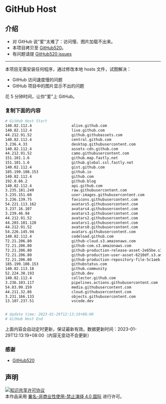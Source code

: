 # GitHub Host
## 介绍
- 对 GitHub 说"爱"太难了：访问慢、图片加载不出来。
- 本项目拷贝至 [GitHub520](https://github.com/521xueweihan/GitHub520)。
- 有问题请提 [GitHub520 issues](https://github.com/521xueweihan/GitHub520/issues/new)

---

本项目无需安装任何程序，通过修改本地 hosts 文件，试图解决：
- GitHub 访问速度慢的问题
- GitHub 项目中的图片显示不出的问题

花 5 分钟时间，让你"爱"上 GitHub。

### 复制下面的内容
```bash
# GitHub Host Start
140.82.112.4                  alive.github.com
140.82.112.4                  live.github.com
44.212.91.52                  github.githubassets.com
140.82.112.4                  central.github.com
3.236.4.33                    desktop.githubusercontent.com
140.82.112.4                  assets-cdn.github.com
44.212.91.52                  camo.githubusercontent.com
151.101.1.6                   github.map.fastly.net
151.101.1.6                   github.global.ssl.fastly.net
140.82.112.4                  gist.github.com
185.199.108.153               github.io
140.82.112.4                  github.com
192.0.66.2                    github.blog
140.82.112.4                  api.github.com
3.235.181.249                 raw.githubusercontent.com
3.235.151.60                  user-images.githubusercontent.com
3.236.139.75                  favicons.githubusercontent.com
54.221.113.162                avatars5.githubusercontent.com
3.237.16.107                  avatars4.githubusercontent.com
3.239.46.94                   avatars3.githubusercontent.com
44.212.91.52                  avatars2.githubusercontent.com
44.203.101.120                avatars1.githubusercontent.com
44.212.91.52                  avatars0.githubusercontent.com
54.226.145.94                 avatars.githubusercontent.com
140.82.112.4                  codeload.github.com
72.21.206.80                  github-cloud.s3.amazonaws.com
72.21.206.80                  github-com.s3.amazonaws.com
72.21.206.80                  github-production-release-asset-2e65be.s3.amazonaws.com
72.21.206.80                  github-production-user-asset-6210df.s3.amazonaws.com
72.21.206.80                  github-production-repository-file-5c1aeb.s3.amazonaws.com
185.199.108.153               githubstatus.com
140.82.113.18                 github.community
52.224.38.193                 github.dev
140.82.112.4                  collector.github.com
3.236.103.117                 pipelines.actions.githubusercontent.com
54.83.99.159                  media.githubusercontent.com
44.211.32.86                  cloud.githubusercontent.com
3.231.166.133                 objects.githubusercontent.com
13.107.237.51                 vscode.dev


# Update time: 2023-01-29T12:13:19+08:00
# GitHub Host End

```
上面内容会自动定时更新，保证最新有效。数据更新时间：2023-01-29T12:13:19+08:00（内容无变动不会更新）

### 感谢

- [GitHub520](https://github.com/521xueweihan/GitHub520)

## 声明
<a rel="license" href="https://creativecommons.org/licenses/by-nc-nd/4.0/deed.zh"><img alt="知识共享许可协议" style="border-width: 0" src="https://licensebuttons.net/l/by-nc-nd/4.0/88x31.png"></a><br>本作品采用 <a rel="license" href="https://creativecommons.org/licenses/by-nc-nd/4.0/deed.zh">署名-非商业性使用-禁止演绎 4.0 国际</a> 进行许可。